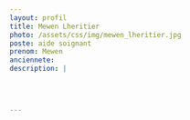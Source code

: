 ```yaml
---
layout: profil
title: Mewen Lheritier
photo: /assets/css/img/mewen_lheritier.jpg
poste: aide soignant
prenom: Mewen
anciennete:
description: |

  

  
---
```

